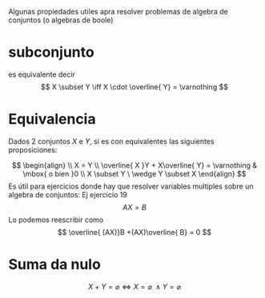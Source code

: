 Algunas propiedades utiles apra resolver problemas de algebra de conjuntos (o algebras de boole)


# subconjunto
es equivalente decir
$$
X \subset Y \iff X \cdot \overline{ Y} = \varnothing
$$
# Equivalencia
Dados 2 conjuntos $X$ e $Y$, si es con equivalentes las siguientes proposiciones:

$$
\begin{align} \\
X = Y  \\
\overline{ X }Y + X\overline{ Y} = \varnothing  & \mbox{ o bien }0 \\
X \subset Y \ \wedge Y \subset X
\end{align}
$$
Es útil para ejercicios donde hay que resolver variables multiples sobre un algebra de conjuntos:
Ej ejercicio 19
$$
AX = B
$$
Lo podemos reescribir como
$$
\overline{ (AX)}B +(AX)\overline{ B} = 0
$$

# Suma da nulo
$$
X + Y = \varnothing \iff X = \varnothing \ \wedge Y = \varnothing
$$

